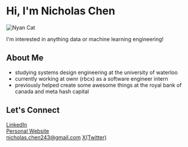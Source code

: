 # Hi, I'm Nicholas Chen  
![Nyan Cat](https://www.icegif.com/wp-content/uploads/2024/09/nyan-cat-icegif-10.gif)


I'm interested in anything data or machine learning engineering!

## About Me  
- studying systems design engineering at the university of waterloo
- currently working at ownr (rbcx) as a software engineer intern
- previously helped create some awesome things at the royal bank of canada and meta hash capital

## Let's Connect  

[LinkedIn](https://www.linkedin.com/in/nicholas-chen-85886726a/)  
[Personal Website](https://nicholas-personal-website-eta.vercel.app)  
[nicholas.chen243@gmail.com](mailto:nicholas.chen243@gmail.com)
[X(Twitter)](https://x.com/nicholaschen__)
